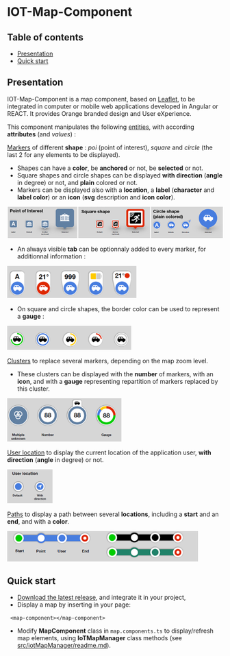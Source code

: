 # IOT-Map-Component 

## Table of contents

- [Presentation](#presentation)
- [Quick start](#quick-start)


## Presentation

IOT-Map-Component is a map component, based on [Leaflet](https://leafletjs.com/), to be integrated in computer or mobile web applications developed in Angular or REACT. 
It provides Orange branded design and User eXperience. 

This component manipulates the following <ins>entities</ins>, with according **attributes** (and *values*) :

<ins>Markers</ins> of different **shape** : *poi* (point of interest), *square* and *circle* (the last 2 for any elements to be displayed). 
- Shapes can have a **color**, be **anchored** or not, be **selected** or not.
- Square shapes and circle shapes can be displayed **with direction** (**angle** in degree) or not, and **plain** colored or not.
- Markers can be displayed also with a **location**, a **label** (**character** and **label color**) or an **icon** (**svg** description and **icon color**). 

<img src="doc/Image1.png">

- An always visible **tab** can be optionnaly added to every marker, for additionnal information :

<img src="doc/Image2.png">

- On square and circle shapes, the border color can be used to represent a **gauge** : 

<img src="doc/Image3.png">

<ins>Clusters</ins> to replace several markers, depending on the map zoom level.
- These clusters can be displayed with the **number** of markers, with an **icon**, and with a **gauge** representing repartition of markers replaced by this cluster.

<img src="doc/Image4.png">

<ins>User location</ins> to display the current location of the application user, **with direction** (**angle** in degree) or not.

<img src="doc/Image5.png">

<ins>Paths</ins> to display a path between several **locations**, including a **start** and an **end**, and with a **color**.

<img src="doc/Image6.png">

[comment]: <Examples of use can be found in [samples](https://github.com/Orange-OpenSource/IOT-Map-Component/samples).>

[comment]: <TbAdded image of one sample>

## Quick start


- [Download the latest release](https://github.com/Orange-OpenSource/IOT-Map-Component/archive/v0.1.1.zip), and integrate it in your project,
- Display a map by inserting in your page:
```
 <map-component></map-component>
```
- Modify **MapComponent** class in ```map.components.ts``` to display/refresh map elements, using **IoTMapManager** class methods (see [src/iotMapManager/readme.md](https://github.com/Orange-OpenSource/IOT-Map-Component/blob/master/src/iotMapManager/readme.md)).


